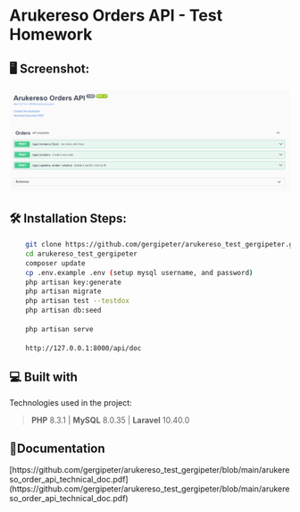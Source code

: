 
<h1>Arukereso Orders API - Test Homework</h1>

<h2>🖥 Screenshot:</h2>

![screenshot](https://github.com/gergipeter/arukereso_test_gergipeter/blob/main/screenshot.PNG)

<h2>🛠️ Installation Steps:</h2>

```bash
    git clone https://github.com/gergipeter/arukereso_test_gergipeter.git
    cd arukereso_test_gergipeter
    composer update
    cp .env.example .env (setup mysql username, and password)
    php artisan key:generate
    php artisan migrate
    php artisan test --testdox
    php artisan db:seed

    php artisan serve

    http://127.0.0.1:8000/api/doc

```



<h2>💻 Built with</h2>

Technologies used in the project:

> **PHP** 8.3.1 |
> **MySQL** 8.0.35 |
> **Laravel** 10.40.0



<h2>📃Documentation</h2>
[https://github.com/gergipeter/arukereso_test_gergipeter/blob/main/arukereso_order_api_technical_doc.pdf](https://github.com/gergipeter/arukereso_test_gergipeter/blob/main/arukereso_order_api_technical_doc.pdf)
